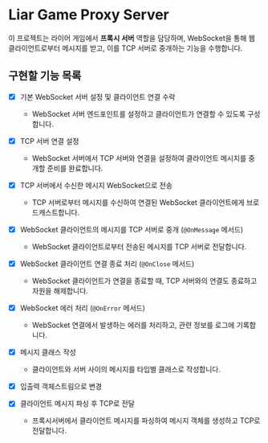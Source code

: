 # Liar Game Proxy Server
이 프로젝트는 라이어 게임에서 **프록시 서버** 역할을 담당하며, WebSocket을 통해 웹 클라이언트로부터 메시지를 받고, 이를 TCP 서버로 중개하는 기능을 수행합니다.
## 구현할 기능 목록
- [x] 기본 WebSocket 서버 설정 및 클라이언트 연결 수락
    - WebSocket 서버 엔드포인트를 설정하고 클라이언트가 연결할 수 있도록 구성합니다.

- [x] TCP 서버 연결 설정
    - WebSocket 서버에서 TCP 서버와 연결을 설정하여 클라이언트 메시지를 중개할 준비를 완료합니다.

- [x] TCP 서버에서 수신한 메시지 WebSocket으로 전송
    - TCP 서버로부터 메시지를 수신하여 연결된 WebSocket 클라이언트에게 브로드캐스트합니다.

- [x] WebSocket 클라이언트의 메시지를 TCP 서버로 중개 (`@OnMessage` 메서드)
    - WebSocket 클라이언트로부터 전송된 메시지를 TCP 서버로 전달합니다.

- [x] WebSocket 클라이언트 연결 종료 처리 (`@OnClose` 메서드)
    - WebSocket 클라이언트가 연결을 종료할 때, TCP 서버와의 연결도 종료하고 자원을 해제합니다.

- [x] WebSocket 에러 처리 (`@OnError` 메서드)
    - WebSocket 연결에서 발생하는 에러를 처리하고, 관련 정보를 로그에 기록합니다.

- [x] 메시지 클래스 작성
  - 클라이언트와 서버 사이의 메시지를 타입별 클래스로 작성합니다.

- [x] 입출력 객체스트림으로 변경

- [x] 클라이언트 메시지 파싱 후 TCP로 전달
  - 프록시서버에서 클라이언트 메시지를 파싱하여 메시지 객체를 생성하고 TCP로 전달합니다.
